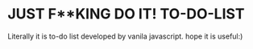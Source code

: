 # JUST F**KING DO IT! TO-DO-LIST
Literally it is to-do list developed by vanila javascript. hope it is useful:)
